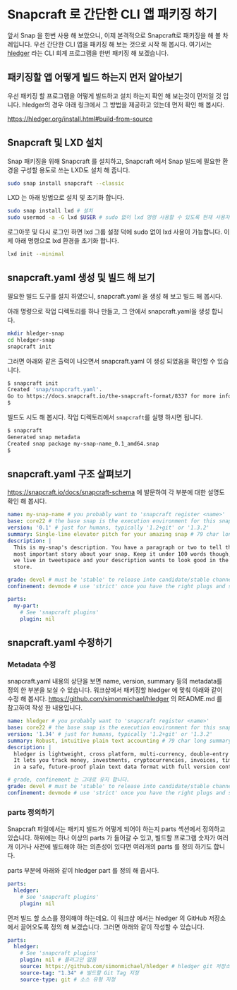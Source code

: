 # Snapcraft 로 간단한 CLI 앱 패키징 하기

앞서 Snap 을 한번 사용 해 보았으니, 이제 본격적으로 Snapcraft로 패키징을 해 볼 차례입니다. 우선 간단한 CLI 앱을 패키징 해 보는 것으로 시작 해 봅시다.
여기서는 [hledger](https://hledger.org) 라는 CLI 회계 프로그램을 한번 패키징 해 보겠습니다.

## 패키징할 앱 어떻게 빌드 하는지 먼저 알아보기
우선 패키징 할 프로그램을 어떻게 빌드하고 설치 하는지 확인 해 보는것이 먼저일 것 입니다. hledger의 경우 아래 링크에서 그 방법을 제공하고 있는데 먼저 확인 해 봅시다.

https://hledger.org/install.html#build-from-source

## Snapcraft 및 LXD 설치
Snap 패키징을 위해 Snapcraft 를 설치하고, Snapcraft 에서 Snap 빌드에 필요한 환경을 구성할 용도로 쓰는 LXD도 설치 해 줍니다.

```bash
sudo snap install snapcraft --classic
```

LXD 는 아래 방법으로 설치 및 초기화 합니다.

```bash
sudo snap install lxd # 설치
sudo usermod -a -G lxd $USER # sudo 없이 lxd 명령 사용할 수 있도록 현재 사용자를 lxd 그룹에 추가
```

로그아웃 및 다시 로그인 하면 lxd 그룹 설정 덕에 sudo 없이 lxd 사용이 가능합니다. 이제 아래 명령으로 lxd 환경을 초기화 합니다.
```bash
lxd init --minimal
```

## snapcraft.yaml 생성 및 빌드 해 보기
필요한 빌드 도구를 설치 하였으니, snapcraft.yaml 을 생성 해 보고 빌드 해 봅시다.

아래 명령으로 작업 디렉토리를 하나 만들고, 그 안에서 snapcraft.yaml을 생성 합니다.
```bash
mkdir hledger-snap
cd hledger-snap
snapcraft init
```

그러면 아래와 같은 출력이 나오면서 snapcraft.yaml 이 생성 되었음을 확인할 수 있습니다.

```bash
$ snapcraft init
Created 'snap/snapcraft.yaml'.                                                 
Go to https://docs.snapcraft.io/the-snapcraft-format/8337 for more information about the snapcraft.yaml format.                                                
$
``` 

빌드도 시도 해 봅시다. 작업 디렉토리에서 `snapcraft`를 실행 하시면 됩니다.
```bash
$ snapcraft
Generated snap metadata                                                                 
Created snap package my-snap-name_0.1_amd64.snap
$ 
```

## snapcraft.yaml 구조 살펴보기

https://snapcraft.io/docs/snapcraft-schema 에 발문하여 각 부분에 대한 설명도 확인 해 봅시다.

```yaml
name: my-snap-name # you probably want to 'snapcraft register <name>'
base: core22 # the base snap is the execution environment for this snap
version: '0.1' # just for humans, typically '1.2+git' or '1.3.2'
summary: Single-line elevator pitch for your amazing snap # 79 char long summary
description: |
  This is my-snap's description. You have a paragraph or two to tell the
  most important story about your snap. Keep it under 100 words though,
  we live in tweetspace and your description wants to look good in the snap
  store.

grade: devel # must be 'stable' to release into candidate/stable channels
confinement: devmode # use 'strict' once you have the right plugs and slots

parts:
  my-part:
    # See 'snapcraft plugins'
    plugin: nil
```

## snapcraft.yaml 수정하기

### Metadata 수정

snapcraft.yaml 내용의 상단을 보면 name, version, summary 등의 metadata를 정의 한 부분을 보실 수 있습니다. 워크샵에서 패키징할 hledger 에 맞춰 아래와 같이 수정 해 봅시다.
https://github.com/simonmichael/hledger 의 README.md 를 참고하여 작성 한 내용입니다.

```yaml
name: hledger # you probably want to 'snapcraft register <name>'
base: core22 # the base snap is the execution environment for this snap
version: '1.34' # just for humans, typically '1.2+git' or '1.3.2'
summary: Robust, intuitive plain text accounting # 79 char long summary
description: |
  hledger is lightweight, cross platform, multi-currency, double-entry accounting software. 
  It lets you track money, investments, cryptocurrencies, invoices, time, inventory and more, 
  in a safe, future-proof plain text data format with full version control and privacy.

# grade, confinement 는 그대로 유지 합니다.
grade: devel # must be 'stable' to release into candidate/stable channels
confinement: devmode # use 'strict' once you have the right plugs and slots
```

### parts 정의하기

Snapcraft 파일에서는 패키지 빌드가 어떻게 되어야 하는지 parts 섹션에서 정의하고 있습니다. 하위에는 하나 이상의 parts 가 들어갈 수 있고, 빌드할 프로그램 숫자가 여러개 이거나 사전에 빌드해야 하는 의존성이 있다면 여러개의 parts 를 정의 하기도 합니다.

parts 부분에 아래와 같이 hledger part 를 정의 해 줍시다.

```yaml
parts:
  hledger:
    # See 'snapcraft plugins'
    plugin: nil
```

먼저 빌드 할 소스를 정의해야 하는데요. 이 워크샵 에서는 hledger 의 GitHub 저장소에서 끌어오도록 정의 해 보겠습니다. 그러면 아래와 같이 작성할 수 있습니다.

```yaml
parts:
  hledger:
    # See 'snapcraft plugins'
    plugin: nil # 플러그인 없음
    source: https://github.com/simonmichael/hledger # hledger git 저장소에서 소스 가져오기
    source-tag: "1.34" # 빌드할 Git Tag 지정
    source-type: git # 소스 유형 지정
```